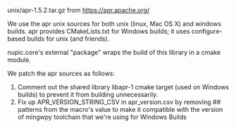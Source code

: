 unix/apr-1.5.2.tar.gz from https://apr.apache.org/

We use the apr unix sources for both unix (linux, Mac OS X) and windows builds.
apr provides CMakeLists.txt for Windows builds; it uses configure-based builds for unix (and friends).

nupic.core's external "package" wraps the build of this library in a cmake module.

We patch the apr sources as follows:

1. Comment out the shared library libapr-1 cmake target (used on Windows builds) to prevent it from
   building unnecessarily.
2. Fix up APR_VERSION_STRING_CSV in apr_version.csv by removing ## patterns from the macro's value to
   make it compatible with the version of mingwpy toolchain that we're using for Windows Builds
